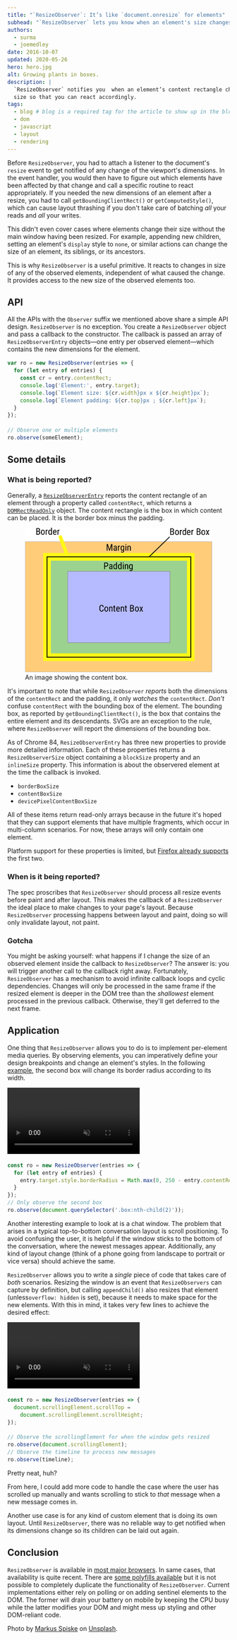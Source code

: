 ```yaml
---
title: "`ResizeObserver`: It’s like `document.onresize` for elements"
subhead: "`ResizeObserver` lets you know when an element's size changes."
authors:
  - surma
  - joemedley
date: 2016-10-07
updated: 2020-05-26
hero: hero.jpg
alt: Growing plants in boxes.
description: |
  `ResizeObserver` notifies you  when an element’s content rectangle changes
  size so that you can react accordingly.
tags:
  - blog # blog is a required tag for the article to show up in the blog.
  - dom
  - javascript
  - layout
  - rendering
---
```


Before `ResizeObserver`, you had to attach a listener to the document's `resize`
event to get notified of any change of the viewport's dimensions. In the event
handler, you would then have to figure out which elements have been affected by
that change and call a specific routine to react appropriately. If you needed
the new dimensions of an element after a resize, you had to call
`getBoundingClientRect()` or `getComputedStyle()`, which can cause layout
thrashing if you don't take care of batching *all* your reads and *all* your
writes.

This didn't even cover cases where elements change their size without the main
window having been resized. For example, appending new children, setting an
element's `display` style to `none`, or similar actions can change the size of
an element, its siblings, or its ancestors.

This is why `ResizeObserver` is a useful primitive. It reacts to changes in
size of any of the observed elements, independent of what caused the change.
It provides access to the new size of the observed elements too.

## API

All the APIs with the `Observer` suffix we mentioned above share a simple API
design. `ResizeObserver` is no exception. You create a `ResizeObserver` object
and pass a callback to the constructor. The callback is passed an array of
`ResizeObserverEntry` objects—one entry per observed element—which
contains the new dimensions for the element.

```js
var ro = new ResizeObserver(entries => {
  for (let entry of entries) {
    const cr = entry.contentRect;
    console.log('Element:', entry.target);
    console.log(`Element size: ${cr.width}px x ${cr.height}px`);
    console.log(`Element padding: ${cr.top}px ; ${cr.left}px`);
  }
});

// Observe one or multiple elements
ro.observe(someElement);
```

## Some details

### What is being reported?

Generally, a
[`ResizeObserverEntry`](https://developer.mozilla.org/en-US/docs/Web/API/ResizeObserverEntry)
reports the content rectangle of an element through a property called
`contentRect`, which returns a
[`DOMRectReadOnly`](https://developer.mozilla.org/en-US/docs/Web/API/DOMRectReadOnly)
object. The content rectangle is the box in which content can be placed. It is
the border box minus the padding.

<figure class="w-figure">
  <img src="./contentbox.png" alt="An image showing the content box.">
  <figcaption class="w-figcaption">An image showing the content box.</figcaption>
</figure>

It's important to note that while `ResizeObserver` *reports* both the dimensions
of the `contentRect` and the padding, it only *watches* the `contentRect`.
*Don't* confuse `contentRect` with the bounding box of the element. The bounding
box, as reported by `getBoundingClientRect()`, is the box that contains the
entire element and its descendants. SVGs are an exception to the rule, where
`ResizeObserver` will report the dimensions of the bounding box.

As of Chrome 84, `ResizeObserverEntry` has three new properties to provide more
detailed information. Each of these properties returns a `ResizeObserverSize`
object containing a `blockSize` property and an `inlineSize` property. This
information is about the observered element at the time the callback is invoked.

* `borderBoxSize`
* `contentBoxSize`
* `devicePixelContentBoxSize`

All of these items return read-only arrays because in the future it's hoped that
they can support elements that have multiple fragments, which occur in
multi-column scenarios. For now, these arrays will only contain one element.

Platform support for these properties is limited, but [Firefox already
supports](https://developer.mozilla.org/en-US/docs/Web/API/ResizeObserverEntry#Browser_compatibility)
the first two.

### When is it being reported?

The spec proscribes that `ResizeObserver` should process all resize events
before paint and after layout. This makes the callback of a `ResizeObserver` the
ideal place to make changes to your page's layout. Because `ResizeObserver`
processing happens between layout and paint, doing so will only invalidate
layout, not paint.

### Gotcha

You might be asking yourself: what happens if I change the size of an observed
element inside the callback to `ResizeObserver`? The answer is: you will trigger
another call to the callback right away. Fortunately, `ResizeObserver` has a
mechanism to avoid infinite callback loops and cyclic dependencies. Changes will
only be processed in the same frame if the resized element is deeper in the DOM
tree than the *shallowest* element processed in the previous callback.
Otherwise, they'll get deferred to the next frame.

## Application

One thing that `ResizeObserver` allows you to do is to implement per-element
media queries. By observing elements, you can imperatively define your
design breakpoints and change an element's styles. In the following
[example](https://googlechrome.github.io/samples/resizeobserver/), the second box
will change its border radius according to its width.

<video controls autoplay loop muted class="w-screenshot">
  <source src="https://storage.googleapis.com/webfundamentals-assets/resizeobserver/elem-mq_vp8.webm" type="video/webm; codecs=vp8">
  <source src="https://storage.googleapis.com/webfundamentals-assets/resizeobserver/elem-mq_x264.mp4" type="video/mp4; codecs=h264">
</video>

```js
const ro = new ResizeObserver(entries => {
  for (let entry of entries) {
    entry.target.style.borderRadius = Math.max(0, 250 - entry.contentRect.width) + 'px';
  }
});
// Only observe the second box
ro.observe(document.querySelector('.box:nth-child(2)'));
```

Another interesting example to look at is a chat window. The problem that arises
in a typical top-to-bottom conversation layout is scroll positioning. To avoid
confusing the user, it is helpful if the window sticks to the bottom of the
conversation, where the newest messages appear. Additionally, any kind of layout
change (think of a phone going from landscape to portrait or vice versa) should
achieve the same.

`ResizeObserver` allows you to write a *single* piece of code that takes care of
*both* scenarios. Resizing the window is an event that `ResizeObservers` can
capture by definition, but calling `appendChild()` also resizes that element
(unless`overflow: hidden` is set), because it needs to make space for the new
elements. With this in mind, it takes very few lines to achieve the desired
effect:

<video controls autoplay loop muted class="w-screenshot">
  <source src="https://storage.googleapis.com/webfundamentals-assets/resizeobserver/chat_vp8.webm" type="video/webm; codecs=vp8">
  <source src="https://storage.googleapis.com/webfundamentals-assets/resizeobserver/chat_x264.mp4" type="video/mp4; codecs=h264">
</video>

```js
const ro = new ResizeObserver(entries => {
  document.scrollingElement.scrollTop =
    document.scrollingElement.scrollHeight;
});

// Observe the scrollingElement for when the window gets resized
ro.observe(document.scrollingElement);
// Observe the timeline to process new messages
ro.observe(timeline);
```

Pretty neat, huh?

From here, I could add more code to handle the case where the user has scrolled
up manually and wants scrolling to stick to *that* message when a new message
comes in.

Another use case is for any kind of custom element that is doing its own layout.
Until `ResizeObserver`, there was no reliable way to get notified when its
dimensions change so its children can be laid out again.

## Conclusion

`ResizeObserver` is available in [most major
browsers](https://developer.mozilla.org/en-US/docs/Web/API/ResizeObserver#Browser_compatibility).
In same cases, that availability is quite recent. There are [some polyfills
available](https://github.com/WICG/ResizeObserver/issues/3) but it is not
possible to completely duplicate the functionality of `ResizeObserver`. Current
implementations either rely on polling or on adding sentinel elements to the
DOM. The former will drain your battery on mobile by keeping the CPU busy while
the latter modifies your DOM and might mess up styling and other DOM-reliant
code.

Photo by [Markus
Spiske](https://unsplash.com/@markusspiske?utm_source=unsplash&utm_medium=referral&utm_content=creditCopyText)
on
[Unsplash](https://unsplash.com/s/photos/observe-growth?utm_source=unsplash&utm_medium=referral&utm_content=creditCopyText).
